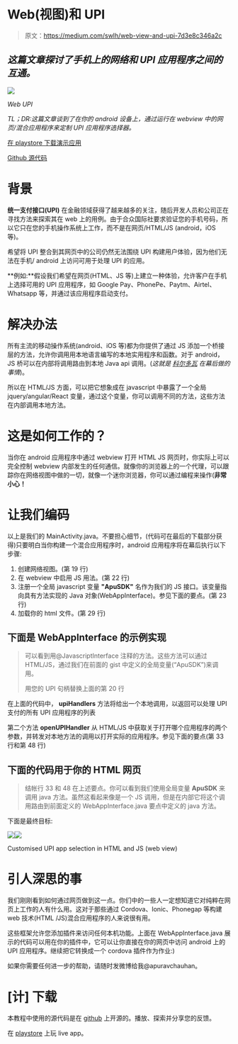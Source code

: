 # Web(视图)和 UPI

> 原文：<https://medium.com/swlh/web-view-and-upi-7d3e8c346a2c>

## *这篇文章探讨了手机上的网络和 UPI 应用程序之间的互通。*

![](img/0e965a8458eef971a3589d370de4817d.png)

*Web UPI*

*TL；DR:这篇文章谈到了在你的 android 设备上，通过运行在 webview 中的网页/混合应用程序来定制 UPI 应用程序选择器。*

[在 playstore 下载演示应用](https://play.google.com/store/apps/details?id=com.apuravchauhan.apuravupi)

[Github 源代码](https://github.com/apuravchauhan/web-upi)

# 背景

**统一支付接口(UPI)** 在金融领域获得了越来越多的关注，随后开发人员和公司正在寻找方法来探索其在 web 上的用例。由于合众国际社要求验证您的手机号码，所以它只在您的手机操作系统上工作，而不是在网页/HTML/JS (android，iOS 等)。

希望将 UPI 整合到其网页中的公司仍然无法围绕 UPI 构建用户体验，因为他们无法在手机/ android 上访问可用于处理 UPI 的应用。

**例如:**假设我们希望在网页(HTML、JS 等)上建立一种体验，允许客户在手机上选择可用的 UPI 应用程序，如 Google Pay、PhonePe、Paytm、Airtel、Whatsapp 等，并通过该应用程序启动支付。

# 解决办法

所有主流的移动操作系统(android、iOS 等)都为你提供了通过 JS 添加一个桥接层的方法，允许你调用用本地语言编写的本地实用程序和函数。对于 android，JS 桥可以在内部将调用路由到本地 Java api 调用。(*这就是* [*科尔多瓦*](https://cordova.apache.org/) *在幕后做的事情*)。

所以在 HTML/JS 方面，可以把它想象成在 javascript 中暴露了一个全局 jquery/angular/React 变量，通过这个变量，你可以调用不同的方法，这些方法在内部调用本地方法。

# 这是如何工作的？

当你在 android 应用程序中通过 webview 打开 HTML JS 网页时，你实际上可以完全控制 webview 内部发生的任何通信。就像你的浏览器上的一个代理，可以跟踪你在网络视图中做的一切，就像一个迷你浏览器，你可以通过编程来操作(**非常小心！**

# 让我们编码

以上是我们的 MainActivity.java。不要担心细节，(代码可在最后的下载部分获得)只要明白当你构建一个混合应用程序时，android 应用程序将在幕后执行以下步骤:

1.  创建网络视图。(第 19 行)
2.  在 webview 中启用 JS 用法。(第 22 行)
3.  注册一个全局 javascript 变量 **"ApuSDK"** 名作为我们的 JS 接口。该变量指向具有方法实现的 Java 对象(WebAppInterface)。参见下面的要点。(第 23 行)
4.  加载你的 html 文件。(第 29 行)

## 下面是 WebAppInterface 的示例实现

> 可以看到用@JavascriptInterface 注释的方法。这些方法可以通过 HTML/JS，通过我们在前面的 gist 中定义的全局变量(“ApuSDK”)来调用。
> 
> 用您的 UPI 句柄替换上面的第 20 行

在上面的代码中， **upiHandlers** 方法将给出一个本地调用，以返回可以处理 UPI 支付的所有 UPI 应用程序的列表

第二个方法 **openUPIHandler** 从 HTML/JS 中获取关于打开哪个应用程序的两个参数，并转发对本地方法的调用以打开实际的应用程序。参见下面的要点(第 33 行和第 48 行)

## 下面的代码用于你的 HTML 网页

> 结帐行 33 和 48 在上述要点。你可以看到我们使用全局变量 **ApuSDK** 来调用 java 方法。虽然这看起来像是一个 JS 调用，但是在内部它将这个调用路由到前面定义的 WebAppInterface.java 要点中定义的 java 方法。

下面是最终目标:

![](img/b9ba62c0a644f43a363ac418ef35cc47.png)![](img/a29f8cf20f404f47dbd24c94a51c5733.png)

Customised UPI app selection in HTML and JS (web view)

# 引人深思的事

我们刚刚看到如何通过网页做到这一点。你们中的一些人一定想知道它对纯粹在网页上工作的人有什么用。这对于那些通过 Cordova、Ionic、Phonegap 等构建 web 技术(HTML /JS)混合应用程序的人来说很有用。

这些框架允许您添加插件来访问任何本机功能。上面在 WebAppInterface.java 展示的代码可以用在你的插件中，它可以让你直接在你的网页中访问 android 上的 UPI 应用程序。继续把它转换成一个 cordova 插件作为作业:)

如果你需要任何进一步的帮助，请随时发微博给我@apuravchauhan。

# [计] 下载

本教程中使用的源代码是在 [github](https://github.com/apuravchauhan/web-upi) 上开源的。播放、探索并分享您的反馈。

在 [playstore](https://play.google.com/store/apps/details?id=com.apuravchauhan.apuravupi) 上玩 live app。